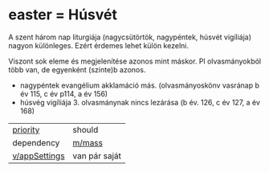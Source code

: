 # easter = Húsvét

A szent három nap liturgiája (nagycsütörtök, nagypéntek, húsvét vigíliája) nagyon különleges. Ezért érdemes lehet külön kezelni.

Viszont sok eleme és megjelenítése azonos mint máskor. Pl olvasmányokból több van, de egyenként (szinte)b azonos.

- nagypéntek evangélium akklamáció más. (olvasmányoskönv vasránap b év 115, c év p114, a év 156)
- húsvég vigíliája 3. olvasmánynak nincs lezárása (b év. 126, c év 127, a év 168)

|                                          |                   |
| ---------------------------------------- | ----------------- |
| [priority](../definitions.md#priorities) | should            |
| dependency                               | [m/mass](mass.md) |
| [v/appSettings](../views/appSettings.md) | van pár saját     |

